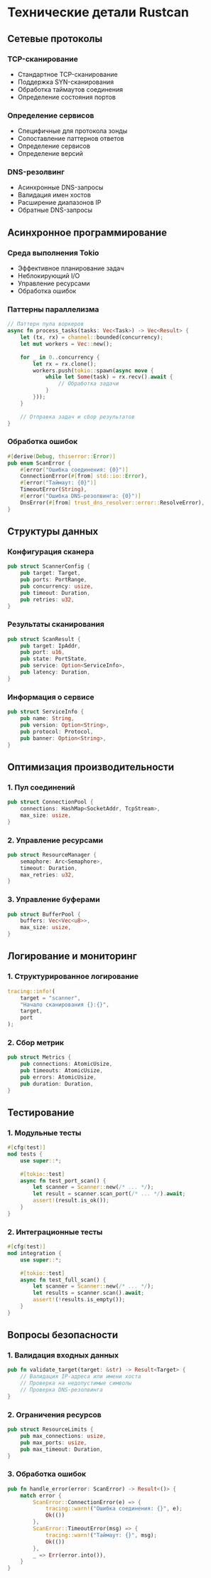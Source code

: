 # Технические детали Rustcan

## Сетевые протоколы

### TCP-сканирование
- Стандартное TCP-сканирование
- Поддержка SYN-сканирования
- Обработка таймаутов соединения
- Определение состояния портов

### Определение сервисов
- Специфичные для протокола зонды
- Сопоставление паттернов ответов
- Определение сервисов
- Определение версий

### DNS-резолвинг
- Асинхронные DNS-запросы
- Валидация имен хостов
- Расширение диапазонов IP
- Обратные DNS-запросы

## Асинхронное программирование

### Среда выполнения Tokio
- Эффективное планирование задач
- Неблокирующий I/O
- Управление ресурсами
- Обработка ошибок

### Паттерны параллелизма
```rust
// Паттерн пула воркеров
async fn process_tasks(tasks: Vec<Task>) -> Vec<Result> {
    let (tx, rx) = channel::bounded(concurrency);
    let mut workers = Vec::new();
    
    for _ in 0..concurrency {
        let rx = rx.clone();
        workers.push(tokio::spawn(async move {
            while let Some(task) = rx.recv().await {
                // Обработка задачи
            }
        }));
    }
    
    // Отправка задач и сбор результатов
}
```

### Обработка ошибок
```rust
#[derive(Debug, thiserror::Error)]
pub enum ScanError {
    #[error("Ошибка соединения: {0}")]
    ConnectionError(#[from] std::io::Error),
    #[error("Таймаут: {0}")]
    TimeoutError(String),
    #[error("Ошибка DNS-резолвинга: {0}")]
    DnsError(#[from] trust_dns_resolver::error::ResolveError),
}
```

## Структуры данных

### Конфигурация сканера
```rust
pub struct ScannerConfig {
    pub target: Target,
    pub ports: PortRange,
    pub concurrency: usize,
    pub timeout: Duration,
    pub retries: u32,
}
```

### Результаты сканирования
```rust
pub struct ScanResult {
    pub target: IpAddr,
    pub port: u16,
    pub state: PortState,
    pub service: Option<ServiceInfo>,
    pub latency: Duration,
}
```

### Информация о сервисе
```rust
pub struct ServiceInfo {
    pub name: String,
    pub version: Option<String>,
    pub protocol: Protocol,
    pub banner: Option<String>,
}
```

## Оптимизация производительности

### 1. Пул соединений
```rust
pub struct ConnectionPool {
    connections: HashMap<SocketAddr, TcpStream>,
    max_size: usize,
}
```

### 2. Управление ресурсами
```rust
pub struct ResourceManager {
    semaphore: Arc<Semaphore>,
    timeout: Duration,
    max_retries: u32,
}
```

### 3. Управление буферами
```rust
pub struct BufferPool {
    buffers: Vec<Vec<u8>>,
    max_size: usize,
}
```

## Логирование и мониторинг

### 1. Структурированное логирование
```rust
tracing::info!(
    target = "scanner",
    "Начало сканирования {}:{}",
    target,
    port
);
```

### 2. Сбор метрик
```rust
pub struct Metrics {
    pub connections: AtomicUsize,
    pub timeouts: AtomicUsize,
    pub errors: AtomicUsize,
    pub duration: Duration,
}
```

## Тестирование

### 1. Модульные тесты
```rust
#[cfg(test)]
mod tests {
    use super::*;
    
    #[tokio::test]
    async fn test_port_scan() {
        let scanner = Scanner::new(/* ... */);
        let result = scanner.scan_port(/* ... */).await;
        assert!(result.is_ok());
    }
}
```

### 2. Интеграционные тесты
```rust
#[cfg(test)]
mod integration {
    use super::*;
    
    #[tokio::test]
    async fn test_full_scan() {
        let scanner = Scanner::new(/* ... */);
        let results = scanner.scan().await;
        assert!(!results.is_empty());
    }
}
```

## Вопросы безопасности

### 1. Валидация входных данных
```rust
pub fn validate_target(target: &str) -> Result<Target> {
    // Валидация IP-адреса или имени хоста
    // Проверка на недопустимые символы
    // Проверка DNS-резолвинга
}
```

### 2. Ограничения ресурсов
```rust
pub struct ResourceLimits {
    pub max_connections: usize,
    pub max_ports: usize,
    pub max_timeout: Duration,
}
```

### 3. Обработка ошибок
```rust
pub fn handle_error(error: ScanError) -> Result<()> {
    match error {
        ScanError::ConnectionError(e) => {
            tracing::warn!("Ошибка соединения: {}", e);
            Ok(())
        },
        ScanError::TimeoutError(msg) => {
            tracing::warn!("Таймаут: {}", msg);
            Ok(())
        },
        _ => Err(error.into()),
    }
} 